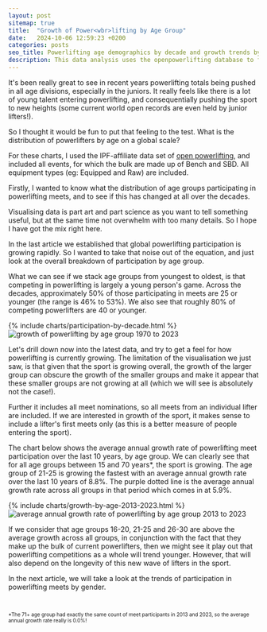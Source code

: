 ```yaml
---
layout: post
sitemap: true
title:  "Growth of Power<wbr>lifting by Age Group"
date:   2024-10-06 12:59:23 +0200
categories: posts
seo_title: Powerlifting age demographics by decade and growth trends by year
description: This data analysis uses the openpowerlifting database to find that 50% of powerlifters are under 25. This is relatively constant across time. Powerlifting may trend younger as those age groups are also the fastest growing
---
```


It's been really great to see in recent years powerlifting totals being pushed in all age divisions, especially in the juniors.
It really feels like there is a lot of young talent entering powerlifting, and consequentially pushing the sport to new heights
(some current world open records are even held by junior lifters!).

So I thought it would be fun to put that feeling to the test. What is the distribution of powerlifters by age on a global scale?

For these charts, I used the IPF-affiliate data set of [open powerlifting](https://www.openpowerlifting.org), and included all events,
for which the bulk are made up of Bench and SBD. All equipment types (eg: Equipped and Raw) are included.

Firstly, I wanted to know what the distribution of age groups participating in powerlifting meets, and to see if this has changed at all over the decades.

Visualising data is part art and part science as you want to tell something useful, but at the same time not overwhelm with too many details. So I hope I have got the mix right here.

In the last article we established that global powerlifting participation is growing rapidly. So I wanted to take that noise out of the equation, and just look at the overall breakdown of participation by age group.

What we can see if we stack age groups from youngest to oldest, is that competing in powerlifting is largely a young person's game. Across the decades, approximately 50% of those participating in meets are 25 or younger (the range is 46% to 53%).
We also see that roughly 80% of competing powerlifters are 40 or younger.

<div class="custom-chart">
  <div class="html-content">
    {% include charts/participation-by-decade.html %}
  </div>
  <div class="svg-content">
    <img src="/assets/charts/participation-by-decade.svg" alt="growth of powerlifting by age group 1970 to 2023">
  </div>
</div>

Let's drill down now into the latest data, and try to get a feel for how powerlifting is currently growing. The limitation of the visualisation we just saw, is that given that the sport is growing overall, 
the growth of the larger group can obscure the growth of the smaller groups and make it appear that these smaller groups are not growing at all (which we will see is absolutely not the case!).

Further it includes all meet nominations, so all meets from an individual lifter are included. If we are interested in growth of the sport,
it makes sense to include a lifter's first meets only (as this is a better measure of people entering the sport).

The chart below shows the average annual growth rate of powerlifting meet participation over the last 10 years, by age group. We can clearly see that for all age groups between 15 and 70 years*, the sport is growing.
The age group of 21-25 is growing the fastest with an average annual growth rate over the last 10 years of 8.8%. 
The purple dotted line is the average annual growth rate across all groups in that period which comes in at 5.9%.

<div class="custom-chart">
  <div class="html-content">
    {% include charts/growth-by-age-2013-2023.html %}
  </div>
  <div class="svg-content">
    <img src="/assets/charts/growth-by-age-2013-2023.svg" alt="average annual growth rate of powerlifting by age group 2013 to 2023">
  </div>
</div>

If we consider that age groups 16-20, 21-25 and 26-30 are above the average growth across all groups, in conjunction with the fact that they make up the bulk of current powerlifters, 
then we might see it play out that powerlifting competitions as a whole will trend younger. However, that will also depend on the longevity of this new wave of lifters in the sport.

In the next article, we will take a look at the trends of participation in powerlifting meets by gender.

<br>
<p style="font-size: 10px;">*The 71+ age group had exactly the same count of meet participants in 2013 and 2023, so the average annual growth rate really is 0.0%!</p>